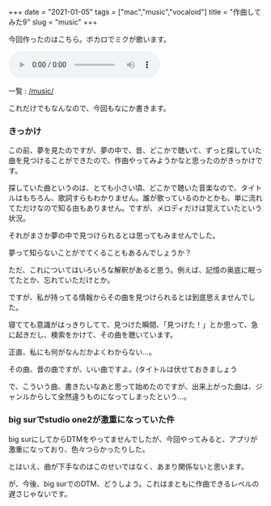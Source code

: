 +++
date = "2021-01-05"
tags = ["mac","music","vocaloid"]
title = "作曲してみた9"
slug = "music"
+++

今回作ったのはこちら。ボカロでミクが歌います。

<audio controls src="/music/kira.mp3"></audio>

一覧 : [/music/](/music/)

これだけでもなんなので、今回もなにか書きます。

### きっかけ

この前、夢を見たのですが、夢の中で、昔、どこかで聴いて、ずっと探していた曲を見つけることができたので、作曲やってみようかなと思ったのがきっかけです。

探していた曲というのは、とても小さい頃、どこかで聴いた音楽なので、タイトルはもちろん、歌詞すらもわかりません。誰が歌っているのかとかも、単に流れてただけなので知る由もありません。ですが、メロディだけは覚えていたという状況。

それがまさか夢の中で見つけられるとは思ってもみませんでした。

夢って知らないことがでてくることもあるんでしょうか？

ただ、これについてはいろいろな解釈があると思う。例えば、記憶の奥底に眠ってたとか、忘れていただけとか。

ですが、私が持ってる情報からその曲を見つけられるとは到底思えませんでした。

寝てても意識がはっきりしてて、見つけた瞬間、「見つけた！」とか思って、急に起きだし、検索をかけて、その曲を聴いています。

正直、私にも何がなんだかよくわからない...。

その曲、昔の曲ですが、いい曲ですよ。(タイトルは伏せておきましょう

で、こういう曲、書きたいなあと思って始めたのですが、出来上がった曲は、ジャンルからして全然違うものになってしまったという...。

### big surでstudio one2が激重になっていた件

big surにしてからDTMをやってませんでしたが、今回やってみると、アプリが激重になっており、色々つらかったりした。

とはいえ、曲が下手なのはこのせいではなく、あまり関係ないと思います。

が、今後、big surでのDTM、どうしよう。これはまともに作曲できるレベルの遅さじゃないです。

